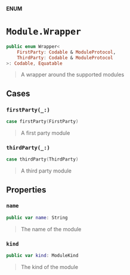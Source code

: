 **ENUM**

# `Module.Wrapper`

```swift
public enum Wrapper<
    FirstParty: Codable & ModuleProtocol,
    ThirdParty: Codable & ModuleProtocol
>: Codable, Equatable
```

> A wrapper around the supported modules

## Cases
### `firstParty(_:)`

```swift
case firstParty(FirstParty)
```

> A first party module

### `thirdParty(_:)`

```swift
case thirdParty(ThirdParty)
```

> A third party module

## Properties
### `name`

```swift
public var name: String
```

> The name of the module

### `kind`

```swift
public var kind: ModuleKind
```

> The kind of the module
